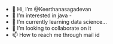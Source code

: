 - 👋 Hi, I’m @Keerthanasagadevan
- 👀 I’m interested in java -
-  🌱 I’m currently learning data science...
- 💞️ I’m looking to collaborate on it
- 📫 How to reach me through mail id

<!---
Keerthanasagadevan/Keerthanasagadevan is a ✨ special ✨ repository because its `README.md` (this file) appears on your GitHub profile.
You can click the Preview link to take a look at your changes.
--->

